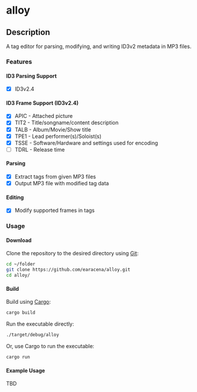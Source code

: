 # alloy

## Description

A tag editor for parsing, modifying, and writing ID3v2 metadata in MP3 files.

### Features

#### ID3 Parsing Support

* [x] ID3v2.4

#### ID3 Frame Support (ID3v2.4)

* [x] APIC - Attached picture
* [x] TIT2 - Title/songname/content description
* [x] TALB - Album/Movie/Show title
* [x] TPE1 - Lead performer(s)/Soloist(s)
* [x] TSSE - Software/Hardware and settings used for encoding
* [ ] TDRL - Release time

#### Parsing

* [x] Extract tags from given MP3 files
* [x] Output MP3 file with modified tag data

#### Editing

* [x] Modify supported frames in tags

### Usage

#### Download

Clone the repository to the desired directory using [Git](https://git-scm.com/):

```bash
cd ~/folder
git clone https://github.com/earacena/alloy.git
cd alloy/
```

#### Build

Build using [Cargo](https://rustup.rs/):

```bash
cargo build
```

Run the executable directly:
```bash
./target/debug/alloy
```
Or, use Cargo to run the executable:
```bash
cargo run
```

#### Example Usage

TBD